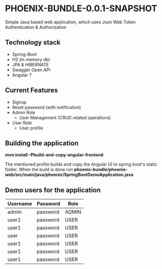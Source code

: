 # PHOENIX-BUNDLE-0.0.1-SNAPSHOT

Simple Java based web application, which uses Json Web Token Authentication & Authorization
## Technology stack
- Spring-Boot
- H2 (in memory db)
- JPA & HIBERNATE
- Swagger Open API
- Angular 7

## Current Features
- Signup
- Reset password (with notification)
- Admin Role
    - User Management (CRUD related operations)
- User Role
    - User profile
## Building the application

**mvn install -Pbuild-and-copy-angular-frontend**

The mentioned profile builds and copy the Angular UI to spring boot's static folder. 
When the build is done run **phoenix-bundle/phoenix-web/src/main/java/phoenix/SpringBootDemoApplication.java**


## Demo users for the application

| Username |  Password | Role  |
|----------|-----------|-------|
|  admin   | password  | ADMIN |
|  user1   | password  | USER  |
|  user1   | password  | USER  | 
|  user    | password  | USER  |
|  user1   | password  | USER  | 
|  user1   | password  | USER  | 
|  user1   | password  | USER  | 